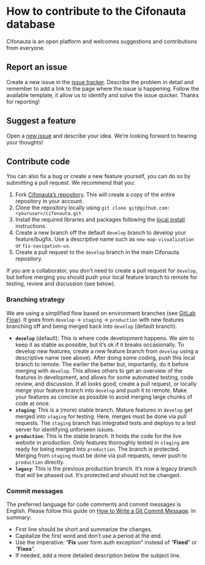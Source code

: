 # How to contribute to the Cifonauta database

Cifonauta is an open platform and welcomes suggestions and contributions from everyone.

## Report an issue

Create a new issue in the [issue tracker](https://github.com/bruvellu/cifonauta/issues).
Describe the problem in detail and remember to add a link to the page where the issue is happening.
Follow the available template, it allow us to identify and solve the issue quicker.
Thanks for reporting!

## Suggest a feature

Open a [new issue](https://github.com/bruvellu/cifonauta/issues) and describe your idea.
We’re looking forward to hearing your thoughts!

## Contribute code

You can also fix a bug or create a new feature yourself, you can do so by submitting a pull request.
We recommend that you:

1. Fork [Cifonauta’s repository](https://github.com/bruvellu/cifonauta/fork).
This will create a copy of the entire repository in your account.
2. Clone the repository locally using `git clone git@github.com:<youruser>/cifonauta.git`
3. Install the required libraries and packages following the [local install](local-install.md) instructions.
4. Create a new branch off the default `develop` branch to develop your feature/bugfix.
Use a descriptive name such as `new-map-visualization` or `fix-navigation-ux`.
5. Create a pull request to the `develop` branch in the main Cifonauta repository.

If you are a collaborator, you don’t need to create a pull request for `develop`, but before merging you should push your local feature branch to remote for testing, review and discussion (see below).

### Branching strategy

We are using a simplified flow based on environment branches (see [GitLab Flow](https://docs.gitlab.com/ee/topics/gitlab_flow.html#environment-branches-with-gitlab-flow)).
It goes from `develop` -> `staging` -> `production` with new features branching off and being merged back into `develop` (default branch).

- **`develop`** (default):
This is where code development happens.
We aim to keep it as stable as possible, but it’s ok if it breaks occasionally.
To develop new features, create a new feature branch from `develop` using a descriptive name (see above).
After doing some coding, push this local branch to remote.
The earlier the better but, importantly, do it before merging with `develop`.
This allows others to get an overview of the features in development, and allows for some automated testing, code review, and discussion.
If all looks good, create a pull request, or locally merge your feature branch into `develop` and push it to remote.
Make your features as concise as possible to avoid merging large chunks of code at once.
- **`staging`**:
This is a (more) stable branch.
Mature features in `develop` get merged into `staging` for testing.
Here, merges must be done via pull requests.
The `staging` branch has integrated tests and deploys to a test server for identifying unforseen issues.
- **`production`**:
This is the stable branch.
It holds the code for the live website in production.
Only features thoroughly tested in `staging` are ready for being merged into `production`.
The branch is protected.
Merging from `staging` must be done via pull requests, never push to `production` directly.
- **`legacy`**:
This is the previous production branch.
It’s now a legacy branch that will be phased out.
It’s protected and should not be changed.

### Commit messages

The preferred language for code comments and commit messages is English.
Please follow this guide on [How to Write a Git Commit Message](https://cbea.ms/git-commit/).
In summary:

- First line should be short and summarize the changes.
- Capitalize the first word and don’t use a period at the end.
- Use the imperative: “**Fix** user form auth exception” instead of “**Fixed**” or “**Fixes**”.
- If needed, add a more detailed description below the subject line.

